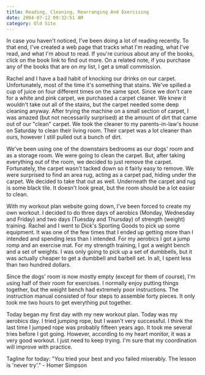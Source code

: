 ```yaml
---
title: Reading, Cleaning, Rearranging And Exercising
date: 2004-07-12 09:32:51 AM
category: Old Site
---
```


In case you haven't noticed, I've been doing a lot of reading recently. To that end, I've created a web page that tracks what I'm reading, what I've read, and what I'm about to read. If you're curious about any of the books, click on the book link to find out more. On a related note, if you purchase any of the books that are on my list, I get a small commission.

Rachel and I have a bad habit of knocking our drinks on our carpet. Unfortunately, most of the time it's something that stains. We've spilled a cup of juice on four different times on the same spot. Since we don't care for a white and pink carpet, we purchased a carpet cleaner. We knew it wouldn't take out all of the stains, but the carpet needed some deep cleaning anyway. After trying the machine on a small section of carpet, I was amazed (but not necessarily surprised) at the amount of dirt that came out of our "clean" carpet. We took the cleaner to my parents-in-law's house on Saturday to clean their living room. Their carpet was a lot cleaner than ours, however I still pulled out a bunch of dirt.

We've been using one of the downstairs bedrooms as our dogs' room and as a storage room. We were going to clean the carpet. But, after taking everything out of the room, we decided to just remove the carpet. Fortunately, the carpet wasn't tacked down so it fairly easy to remove. We were surprised to find an area rug, acting as a carpet pad, hiding under the carpet. We decided to take that out as well. Underneath the carpet and rug is some black tile. It doesn't look great, but the room should be a lot easier to clean.

With my workout plan website going down, I've been forced to create my own workout. I decided to do three days of aerobics (Monday, Wednesday and Friday) and two days (Tuesday and Thursday) of strength (weight) training. Rachel and I went to Dick's Sporting Goods to pick up some equipment. It was one of the few times that I ended up getting more than I intended and spending less than I intended. For my aerobics I got a jump romp and an exercise mat. For my strength training, I got a weight bench and a set of weights. I was only going to pick up a set of dumbbells, but it was actually cheaper to get a dumbbell and barbell set. In all, I spent less than two hundred dollars.

Since the dogs' room is now mostly empty (except for them of course), I'm using half of their room for exercises. I normally enjoy putting things together, but the weight bench had extremely poor instructions. The instruction manual consisted of four steps to assemble forty pieces. It only took me two hours to get everything put together.

Today began my first day with my new workout plan. Today was my aerobics day. I tried jumping rope, but I wasn't very successful. I think the last time I jumped rope was probably fifteen years ago. It took me several tries before I got going. However, according to my heart monitor, it was a very good workout. I just need to keep trying. I'm sure that my coordination will improve with practice.

Tagline for today: "You tried your best and you failed miserably. The lesson is 'never try'." - Homer Simpson
